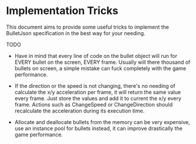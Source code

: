 # Implementation Tricks

This document aims to provide some useful tricks to implement the BulletJson specification in the best way for your needing.

TODO

- Have in mind that every line of code on the bullet object will run for EVERY bullet on the screen, EVERY frame. Usually will there thousand of bullets on screen, a simple mistake can fuck completely with the game performance.

- If the direction or the speed is not changing, there's no needing of calculate the x/y acceleration per frame, it will return the same value every frame. Just store the values and add it to current the x/y every frame. Actions such as ChangeSpeed or ChangeDirection should recalculate the acceleration during its execution time.

- Allocate and deallocate bullets from the memory can be very expensive, use an instance pool for bullets instead, it can improve drastically the game performance.